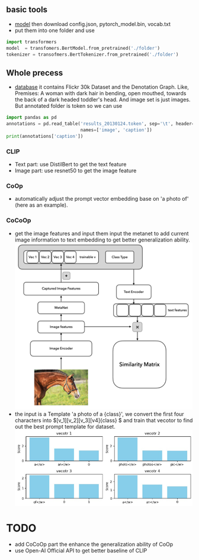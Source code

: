## basic tools 
* [model](https://huggingface.co/distilbert/distilbert-base-uncased/tree/main) then download config.json, pytorch_model.bin, vocab.txt
* put them into one folder and use
```python
import transformers
model  = transfomers.BertModel.from_pretrained('./folder')
tokenizer = transofmers.BertTokenizer.from_pretrained('./folder')
```
## Whole precess
* [database](https://shannon.cs.illinois.edu/DenotationGraph/) it contains Flickr 30k Dataset and the Denotation Graph. Like, Premises: A woman with dark hair in bending, open mouthed, towards the back of a dark headed toddler's head. And image set is just images. But annotated folder is token so we can use 
```python
import pandas as pd
annotations = pd.read_table('results_20130124.token', sep='\t', header=None,
                            names=['image', 'caption'])
print(annotations['caption'])
```
### CLIP 
* Text part: use DistilBert to get the text feature
* Image part: use resnet50 to get the image feature
### CoOp
* automatically adjust the prompt vector embedding base on 'a photo of' (here as an example). 
### CoCoOp
* get the image features and input them input the metanet to add current image information to text embedding to get better generalization ability.
![Alt text](promptNet.jpg)
* the input is a Template 'a photo of a {class}', we convert the first four characters into $[v_1][v_2][v_3][v4]{class} $ and train that vecotor to find out the best prompt template for dataset.
![Alt text](vectors.jpg)
# TODO
* add CoCoOp part the enhance the generalization ability of CoOp
* use Open-AI Official API to get better baseline of CLIP 
